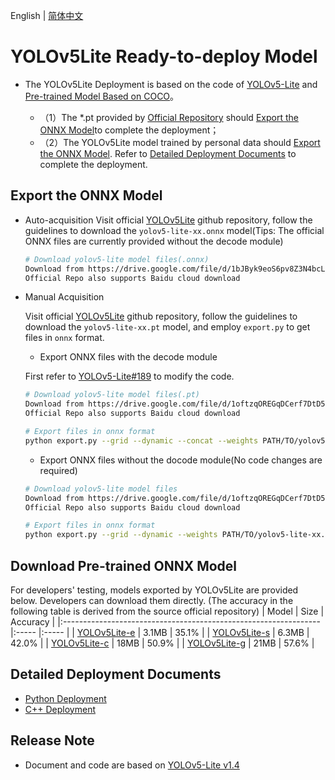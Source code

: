 English | [简体中文](README_CN.md)
# YOLOv5Lite Ready-to-deploy Model

- The YOLOv5Lite Deployment is based on the code of [YOLOv5-Lite](https://github.com/ppogg/YOLOv5-Lite/releases/tag/v1.4)
and [Pre-trained Model Based on COCO](https://github.com/ppogg/YOLOv5-Lite/releases/tag/v1.4)。

  - （1）The *.pt provided by [Official Repository](https://github.com/ppogg/YOLOv5-Lite/releases/tag/v1.4) should [Export the ONNX Model](#导出ONNX模型)to complete the deployment；
  - （2）The YOLOv5Lite model trained by personal data should [Export the ONNX Model](#%E5%AF%BC%E5%87%BAONNX%E6%A8%A1%E5%9E%8B). Refer to [Detailed Deployment Documents](#详细部署文档) to complete the deployment.


## Export the ONNX Model

- Auto-acquisition
  Visit official [YOLOv5Lite](https://github.com/ppogg/YOLOv5-Lite)
github repository, follow the guidelines to download the `yolov5-lite-xx.onnx` model(Tips: The official ONNX files are currently provided without the decode module)
  ```bash
  # Download yolov5-lite model files(.onnx)
  Download from https://drive.google.com/file/d/1bJByk9eoS6pv8Z3N4bcLRCV3i7uk24aU/view
  Official Repo also supports Baidu cloud download
  ```

- Manual Acquisition

  Visit official [YOLOv5Lite](https://github.com/ppogg/YOLOv5-Lite)
github repository,  follow the guidelines to download the `yolov5-lite-xx.pt` model, and employ `export.py` to get files in `onnx` format.

  - Export ONNX files with the decode module

  First refer to [YOLOv5-Lite#189](https://github.com/ppogg/YOLOv5-Lite/pull/189) to modify the code.

  ```bash
  # Download yolov5-lite model files(.pt)
  Download from https://drive.google.com/file/d/1oftzqOREGqDCerf7DtD5BZp9YWELlkMe/view
  Official Repo also supports Baidu cloud download

  # Export files in onnx format
  python export.py --grid --dynamic --concat --weights PATH/TO/yolov5-lite-xx.pt


  ```
  - Export ONNX files without the docode module(No code changes are required)

  ```bash
  # Download yolov5-lite model files
  Download from https://drive.google.com/file/d/1oftzqOREGqDCerf7DtD5BZp9YWELlkMe/view
  Official Repo also supports Baidu cloud download

  # Export files in onnx format
  python export.py --grid --dynamic --weights PATH/TO/yolov5-lite-xx.pt

  ```

## Download Pre-trained ONNX Model

For developers' testing, models exported by YOLOv5Lite are provided below. Developers can download them directly. (The accuracy in the following table is derived from the source official repository)
| Model                                                               | Size    | Accuracy    |
|:---------------------------------------------------------------- |:----- |:----- |
| [YOLOv5Lite-e](https://bj.bcebos.com/paddlehub/fastdeploy/v5Lite-e-sim-320.onnx) | 3.1MB | 35.1% |
| [YOLOv5Lite-s](https://bj.bcebos.com/paddlehub/fastdeploy/v5Lite-s-sim-416.onnx) | 6.3MB | 42.0% |
| [YOLOv5Lite-c](https://bj.bcebos.com/paddlehub/fastdeploy/v5Lite-c-sim-512.onnx) | 18MB | 50.9% |
| [YOLOv5Lite-g](https://bj.bcebos.com/paddlehub/fastdeploy/v5Lite-g-sim-640.onnx) | 21MB | 57.6% |


## Detailed Deployment Documents

- [Python Deployment](python)
- [C++ Deployment](cpp)


## Release Note

- Document and code are based on [YOLOv5-Lite v1.4](https://github.com/ppogg/YOLOv5-Lite/releases/tag/v1.4) 
